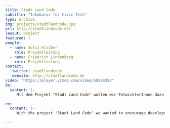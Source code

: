 ```yaml
---
title: Stadt Land Code
subtitle: "Inkubator für Civic Tech"
type: archive
img: projects/stadtlandcode.jpg
url: http://stadtlandcode.de/
layout: project
featured: 1
people:
  - name: Julia Kloiber
    role: Projektleitung
  - name: Friedrich Lindenberg
    role: Projektleitung
contact:
   twitter: stadtlandcode
   website: http://stadtlandcode.de
video: "https://player.vimeo.com/video/50284383"
de:
  content: |-
     Mit dem Projekt "Stadt Land Code" wollen wir EntwicklerInnen dazu aufrufen, nützliche digitale Anwendungen für den öffentlichen Bereich zu erstellen. Diese sollen zur kreativen Weiterentwicklung von Konzepten zur Bürgerbeteiligung und transparentem Verwaltungs- und Regierungshandeln beitragen. Beispiele für solche Anwendungen sind etwa: www.fixmystreet.com oder www.everyblock.com. Dazu unterstützen wir Entwicklerteams mit guten Konzepten mit finanzieller Starthilfe in Form von Stipendien und laden sie zu einem Camp mit Workshops nach Berlin ein.

en:
  content: |-
     With the project 'Stadt Land Code' we wanted to encourage developers to create useful digital applications for the public space. These applications were meant to serve as the foundation for participatory mechanisms and increased transparency in public administration. Examples include www.fixmystreet.com and www.everyblock.com. We supported developer teams with financial support in the form of stipends and invited them to a camp with workshops in Berlin. 
     
---
```



